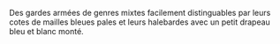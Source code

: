Des gardes armées de genres mixtes facilement distinguables par leurs cotes de mailles bleues pales et leurs halebardes avec un petit drapeau bleu et blanc monté.